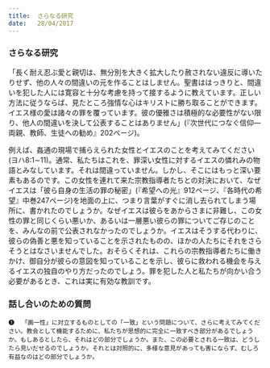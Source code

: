 ```yaml
---
title:  さらなる研究
date:   28/04/2017
---
```


### さらなる研究

 「長く耐え忍ぶ愛と親切は、無分別を大きく拡大したり赦されない違反に導いたりせず、他の人々の間違いの元を作ることはしません。聖書ははっきりと、間違いを犯した人には寛容と十分な考慮を持って接するように教えています。正しい方法に従うならば、見たところ強情な心はキリストに勝ち取ることができます。イエス様の愛は諸々の罪を覆っています。彼の優雅さは積極的な必要性がない限り、他人の間違いを決して公表することはありません」(『次世代につなぐ信仰―両親、教師、生徒への勧め』202ページ)。

 例えば、姦通の現場で捕らえられた女性とイエスのことを考えてみてください(ヨハ8:1∼11)。通常、私たちはこれを、罪深い女性に対するイエスの憐れみの物語とみなしています。それは間違っていません。しかし、そこにはもっと深い要素もあるのです。この女性を連れて来た宗教指導者たちとの対決において、なぜイエスは「彼ら自身の生活の罪の秘密」(『希望への光』912ページ、『各時代の希望』中巻247ページ)を地面の上に、つまり言葉がすぐに消し去られてしまう場所に、書かれたのでしょうか。なぜイエスは彼らをあからさまに非難し、この女性の罪と同じくらい悪いか、あるいは一層悪い彼らの罪についてご存じのことを、みんなの前で公表されなかったのでしょうか。イエスはそうする代わりに、彼らの偽善と悪を知っていることを示されたものの、ほかの人たちにそれをさらそうとはなさいませんでした。おそらくそれは、これらの宗教指導者たちに働きかけ、御自分が彼らの意図を知っていることを示し、彼らに救われる機会を与えるイエスの独自のやり方だったのでしょう。罪を犯した人と私たちが向かい合う必要があるとき、これは実に有効な教訓です。

### 話し合いのための質問

`❶	「画一性」に対立するものとしての「一致」という問題について、さらに考えてみてください。教会として機能するために、私たちが思想的に完全に一致すべき部分があるでしょうか。もしあるとしたら、それはどの部分でしょうか。また、この必要とされる一致は、どうしたら見いだせるのでしょうか。それとは対照的に、多様な意見があっても害にならず、むしろ有益なのはどの部分でしょうか。`
